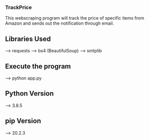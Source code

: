 ### TrackPrice

This webscraping program will track the price of specific items from Amazon and sends out the notification through email.

## Libraries Used

--> requests
--> bs4 (BeautifulSoup)
--> smtplib

## Execute the program

--> python app.py

## Python Version

--> 3.8.5

## pip Version

--> 20.2.3
